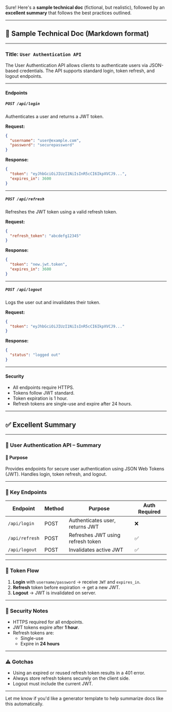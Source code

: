 Sure! Here's a **sample technical doc** (fictional, but realistic), followed by an **excellent summary** that follows the best practices outlined.

---

## 📝 Sample Technical Doc (Markdown format)

---

### Title: `User Authentication API`

The User Authentication API allows clients to authenticate users via JSON-based credentials. The API supports standard login, token refresh, and logout endpoints.

---

#### **Endpoints**

##### `POST /api/login`

Authenticates a user and returns a JWT token.

**Request:**
```json
{
  "username": "user@example.com",
  "password": "securepassword"
}
```

**Response:**
```json
{
  "token": "eyJhbGciOiJIUzI1NiIsInR5cCI6IkpXVCJ9...",
  "expires_in": 3600
}
```

---

##### `POST /api/refresh`

Refreshes the JWT token using a valid refresh token.

**Request:**
```json
{
  "refresh_token": "abcdefg12345"
}
```

**Response:**
```json
{
  "token": "new.jwt.token",
  "expires_in": 3600
}
```

---

##### `POST /api/logout`

Logs the user out and invalidates their token.

**Request:**
```json
{
  "token": "eyJhbGciOiJIUzI1NiIsInR5cCI6IkpXVCJ9..."
}
```

**Response:**
```json
{
  "status": "logged out"
}
```

---

#### **Security**

- All endpoints require HTTPS.
- Tokens follow JWT standard.
- Token expiration is 1 hour.
- Refresh tokens are single-use and expire after 24 hours.

---

## ✅ Excellent Summary

---

### 🔐 User Authentication API – Summary

#### 📌 Purpose
Provides endpoints for secure user authentication using JSON Web Tokens (JWT). Handles login, token refresh, and logout.

---

### 🚀 Key Endpoints

| Endpoint          | Method | Purpose                        | Auth Required |
|-------------------|--------|--------------------------------|---------------|
| `/api/login`      | POST   | Authenticates user, returns JWT| ❌            |
| `/api/refresh`    | POST   | Refreshes JWT using refresh token | ✅         |
| `/api/logout`     | POST   | Invalidates active JWT         | ✅            |

---

### 🔄 Token Flow

1. **Login** with `username/password` → receive `JWT` and `expires_in`.
2. **Refresh** token before expiration → get a new JWT.
3. **Logout** → JWT is invalidated on server.

---

### 🔐 Security Notes

- HTTPS required for all endpoints.
- JWT tokens expire after **1 hour**.
- Refresh tokens are:
  - Single-use
  - Expire in **24 hours**

---

### ⚠️ Gotchas

- Using an expired or reused refresh token results in a 401 error.
- Always store refresh tokens securely on the client side.
- Logout must include the current JWT.

---

Let me know if you'd like a generator template to help summarize docs like this automatically.